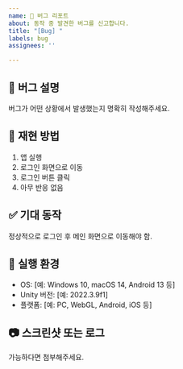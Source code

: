 ```yaml
---
name: 🐞 버그 리포트
about: 동작 중 발견한 버그를 신고합니다.
title: "[Bug] "
labels: bug
assignees: ''

---
```


## 🐞 버그 설명
버그가 어떤 상황에서 발생했는지 명확히 작성해주세요.

## 🔁 재현 방법
1. 앱 실행
2. 로그인 화면으로 이동
3. 로그인 버튼 클릭
4. 아무 반응 없음

## ✅ 기대 동작
정상적으로 로그인 후 메인 화면으로 이동해야 함.

## 🧪 실행 환경
- OS: [예: Windows 10, macOS 14, Android 13 등]
- Unity 버전: [예: 2022.3.9f1]
- 플랫폼: [예: PC, WebGL, Android, iOS 등]

## 📷 스크린샷 또는 로그
가능하다면 첨부해주세요.
